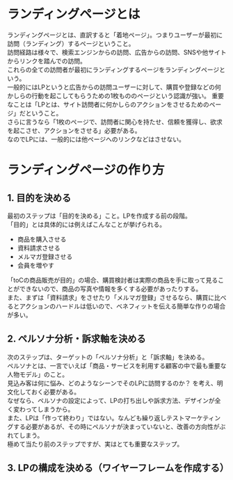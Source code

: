 # ランディングページとは
ランディングページとは、直訳すると「着地ページ」。つまりユーザーが最初に訪問（ランディング）するページということ。<br>
訪問経路は様々で、検索エンジンからの訪問、広告からの訪問、SNSや他サイトからリンクを踏んでの訪問。<br>
これらの全ての訪問者が最初にランディングするページをランディングページという。<br>
一般的にはLPというと広告からの訪問ユーザーに対して、購買や登録などの何かしらの行動を起こしてもらうための1枚もののページという認識が強い。
重要なことは「LPとは、サイト訪問者に何かしらのアクションをさせるためのページ」だということ。<br>
さらに言うなら「1枚のページで、訪問者に関心を持たせ、信頼を獲得し、欲求を起こさせ、アクションをさせる」必要がある。<br>
なのでLPには、一般的には他ページへのリンクなどはさせない。


# ランディングページの作り方
## 1. 目的を決める
最初のステップは「目的を決める」こと。LPを作成する前の段階。<br>
「目的」とは具体的には例えばこんなことが挙げられる。<br>

- 商品を購入させる
- 資料請求させる
- メルマガ登録させる
- 会員を増やす

「toCの商品販売が目的」の場合、購買検討者は実際の商品を手に取って見ることができないので、商品の写真や情報を多くする必要があったりする。<br>
また、まずは「資料請求」をさせたり「メルマガ登録」させるなら、購買に比べるとアクションのハードルは低いので、ベネフィットを伝える簡単な作りの場合が多い。

## 2. ペルソナ分析・訴求軸を決める
次のステップは、ターゲットの「ペルソナ分析」と「訴求軸」を決める。<br>
ペルソナとは、一言でいえば「商品・サービスを利用する顧客の中で最も重要な人物モデル」のこと。<br>
見込み客は何に悩み、どのようなシーンでそのLPに訪問するのか？ を考え、明文化しておく必要がある。<br>
なぜなら、ペルソナの設定によって、LPの打ち出しや訴求方法、デザインが全く変わってしまうから。<br>
また、LPは「作って終わり」ではない。なんども繰り返しテストマーケティングする必要があるが、その時にペルソナが決まっていないと、改善の方向性がぶれてしまう。<br>
極めて当たり前のステップですが、実はとても重要なステップ。

## 3. LPの構成を決める（ワイヤーフレームを作成する）

